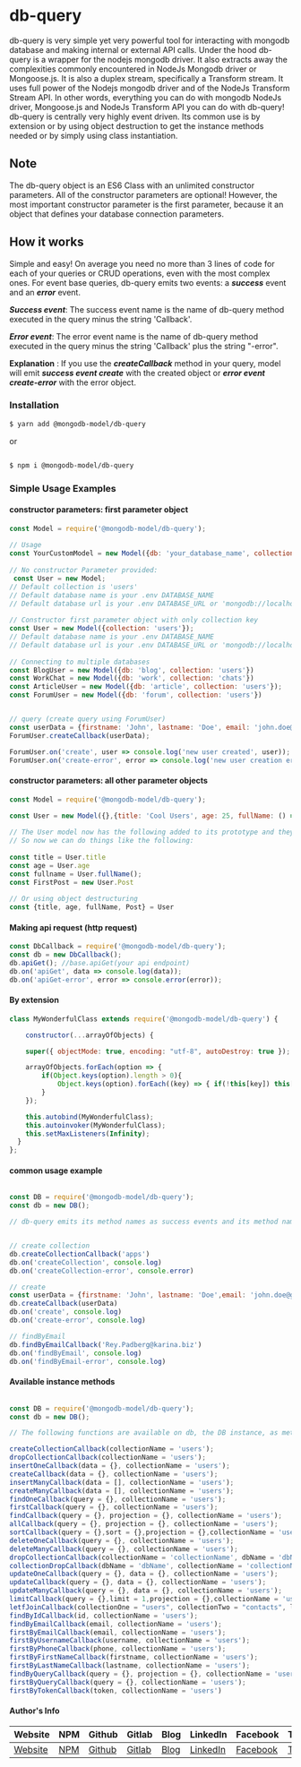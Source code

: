 # db-query

db-query is very simple yet very powerful tool for interacting with
mongodb database and making internal or external API calls. Under the hood db-query is a wrapper for the 
nodejs mongodb driver. It also extracts away the complexities commonly encountered in NodeJs Mongodb
driver or Mongoose.js. It is also a duplex stream, specifically a Transform stream. It uses
full power of the Nodejs mongodb driver and of the NodeJs Transform Stream API. In other words, everything you can do with mongodb NodeJs driver, Mongoose.js and NodeJs Transform API you can do with db-query! db-query is centrally very highly event driven. Its common use is by extension or by using object destruction to get the instance methods needed or by simply using class instantiation.

## Note 
The db-query object is an ES6 Class with an unlimited constructor parameters. All of the constructor parameters are optional! However, the most important constructor parameter is the first parameter, because it an object that defines your database connection parameters.

## How it works 
Simple and easy! On average you need no more than 3 lines of code for each of your queries or CRUD operations, even with the most complex ones. For event base queries, db-query emits two events: a ***success*** event and an ***error*** event.

***Success event***:
 The success event name is the name of db-query method executed in the query minus the string 'Callback'.

***Error event***:
 The error event name is the name of db-query method executed in the query minus the string 'Callback' plus the string "-error".

**Explanation** :
 If you use the ***createCallback*** method in your query, model will emit ***success event create*** with the created object or ***error event create-error*** with the error object.

### Installation

```bash
$ yarn add @mongodb-model/db-query

```
 or 

```bash

$ npm i @mongodb-model/db-query

```

### Simple Usage Examples



#### constructor parameters: first parameter object 
```javascript
const Model = require('@mongodb-model/db-query');
                
// Usage 
const YourCustomModel = new Model({db: 'your_database_name', collection: 'your_collection_name', url: 'your_database_url'})
                
// No constructor Parameter provided: 
 const User = new Model;
// Default collection is 'users'
// Default database name is your .env DATABASE_NAME 
// Default database url is your .env DATABASE_URL or 'mongodb://localhost:27017'
                
// Constructor first parameter object with only collection key
const User = new Model({collection: 'users'});
// Default database name is your .env DATABASE_NAME 
// Default database url is your .env DATABASE_URL or 'mongodb://localhost:27017'
                
// Connecting to multiple databases
const BlogUser = new Model({db: 'blog', collection: 'users'})
const WorkChat = new Model({db: 'work', collection: 'chats'})
const ArticleUser = new Model({db: 'article', collection: 'users'});
const ForumUser = new Model({db: 'forum', collection: 'users'})


// query (create query using ForumUser)
const userData = {firstname: 'John', lastname: 'Doe', email: 'john.doe@mail.com'};
ForumUser.createCallback(userData);

ForumUser.on('create', user => console.log('new user created', user));
ForumUser.on('create-error', error => console.log('new user creation error', error));
```



#### constructor parameters: all other parameter objects 
```javascript
const Model = require('@mongodb-model/db-query');
  
const User = new Model({},{title: 'Cool Users', age: 25, fullName: () => 'User Full Name', Post: class Post {}});

// The User model now has the following added to its prototype and they are bounded to it: title,age, fullName, post
// So now we can do things like the following: 
            
const title = User.title 
const age = User.age 
const fullname = User.fullName();
const FirstPost = new User.Post 
            
// Or using object destructuring 
const {title, age, fullName, Post} = User

```
#### Making api request (http request)
```javascript
const DbCallback = require('@mongodb-model/db-query');
const db = new DbCallback();
db.apiGet(); //base.apiGet(your api endpoint)
db.on('apiGet', data => console.log(data));
db.on('apiGet-error', error => console.error(error));
```

#### By extension

```javascript
class MyWonderfulClass extends require('@mongodb-model/db-query') {

    constructor(...arrayOfObjects) {

    super({ objectMode: true, encoding: "utf-8", autoDestroy: true });

    arrayOfObjects.forEach(option => {
        if(Object.keys(option).length > 0){
            Object.keys(option).forEach((key) => { if(!this[key]) this[key] = option[key];})
        }
    });

    this.autobind(MyWonderfulClass);
    this.autoinvoker(MyWonderfulClass);
    this.setMaxListeners(Infinity);
  }
};

```

#### common usage example
```javascript

const DB = require('@mongodb-model/db-query');
const db = new DB();

// db-query emits its method names as success events and its method names plus the string "-error" as error events


// create collection 
db.createCollectionCallback('apps')
db.on('createCollection', console.log)
db.on('createCollection-error', console.error)

// create 
const userData = {firstname: 'John', lastname: 'Doe',email: 'john.doe@gmail.com', phone: '123-456-4343'}
db.createCallback(userData)
db.on('create', console.log)
db.on('create-error', console.log)

// findByEmail 
db.findByEmailCallback('Rey.Padberg@karina.biz')
db.on('findByEmail', console.log)
db.on('findByEmail-error', console.log)
```



#### Available instance methods 
```javascript

const DB = require('@mongodb-model/db-query');
const db = new DB();

// The following functions are available on db, the DB instance, as methods.

createCollectionCallback(collectionName = 'users');
dropCollectionCallback(collectionName = 'users');
insertOneCallback(data = {}, collectionName = 'users');
createCallback(data = {}, collectionName = 'users');
insertManyCallback(data = [], collectionName = 'users');
createManyCallback(data = [], collectionName = 'users');
findOneCallback(query = {}, collectionName = 'users');
firstCallback(query = {}, collectionName = 'users');
findCallback(query = {}, projection = {}, collectionName = 'users');
allCallback(query = {}, projection = {}, collectionName = 'users');
sortCallback(query = {},sort = {},projection = {},collectionName = 'users');
deleteOneCallback(query = {}, collectionName = 'users');
deleteManyCallback(query = {}, collectionName = 'users');
dropCollectionCallback(collectionName = 'collectionName', dbName = 'dbName');
collectionDropCallback(dbName = 'dbName', collectionName = 'collectionName');
updateOneCallback(query = {}, data = {}, collectionName = 'users');
updateCallback(query = {}, data = {}, collectionName = 'users');
updateManyCallback(query = {}, data = {}, collectionName = 'users');
limitCallback(query = {},limit = 1,projection = {},collectionName = 'users');
letfJoinCallback(collectionOne = "users", collectionTwo = "contacts", localField = "_id", foreignField = "user_id", as = "usersContacts");
findByIdCallback(id, collectionName = 'users');
findByEmailCallback(email, collectionName = 'users');
firstByEmailCallback(email, collectionName = 'users'); 
firstByUsernameCallback(username, collectionName = 'users');
firstByPhoneCallback(phone, collectionName = 'users');
firstByFirstNameCallback(firstname, collectionName = 'users');
firstByLastNameCallback(lastname, collectionName = 'users');
findByQueryCallback(query = {}, projection = {}, collectionName = 'users');
firstByQueryCallback(query = {}, collectionName = 'users');
firstByTokenCallback(token, collectionName = 'users')
```

#### Author's Info
Website|NPM|Github|Gitlab|Blog|LinkedIn|Facebook|Twitter|Instagram|
--- | --- | --- | --- | --- | --- | --- |--- |--- |
[Website](https://www.ericsonsweah.com/dashboard)|[NPM](https://www.npmjs.com/org/mongodb-model)|[Github](https://github.com/ericsonweah)|[Gitlab](https://gitlab.com/ericsonweah)|[Blog](https://www.ericonsweah.dev)|[LinkedIn](https://www.linkedin.com/in/ericson-weah-b03600210)|[Facebook](https://www.facebook.com/Eric.S.Weah)|[Twitter](https://twitter.com/EricsonWeah1)|[Instagram](https://www.instagram.com/ericsonweah/)|

